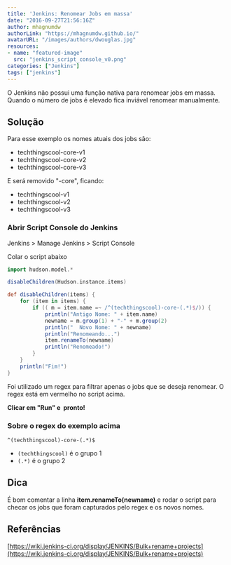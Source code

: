 ```yaml
---
title: 'Jenkins: Renomear Jobs em massa'
date: "2016-09-27T21:56:16Z"
author: mhagnumdw
authorLink: "https://mhagnumdw.github.io/"
avatarURL: "/images/authors/dwouglas.jpg"
resources:
- name: "featured-image"
  src: "jenkins_script_console_v0.png"
categories: ["Jenkins"]
tags: ["jenkins"]
---
```


O Jenkins não possui uma função nativa para renomear jobs em massa. Quando o número de jobs é elevado fica inviável renomear manualmente.

<!--more-->

## Solução

Para esse exemplo os nomes atuais dos jobs são:

- techthingscool-core-v1
- techthingscool-core-v2
- techthingscool-core-v3

E será removido "-core", ficando:

- techthingscool-v1
- techthingscool-v2
- techthingscool-v3

### Abrir Script Console do Jenkins

Jenkins > Manage Jenkins > Script Console

Colar o script abaixo

```groovy
import hudson.model.*

disableChildren(Hudson.instance.items)

def disableChildren(items) {
    for (item in items) {
        if (( m = item.name =~ /^(techthingscool)-core-(.*)$/)) {
            println("Antigo Nome: " + item.name)
            newname = m.group(1) + "-" + m.group(2)
            println("  Novo Nome: " + newname)
            println("Renomeando...")
            item.renameTo(newname)
            println("Renomeado!")
        }
    }
    println("Fim!")
}
```

Foi utilizado um regex para filtrar apenas o jobs que se deseja renomear. O regex está em vermelho no script acima.

**Clicar em "Run" e  pronto!**

### Sobre o regex do exemplo acima

```text
^(techthingscool)-core-(.*)$
```

- `(techthingscool)` é o grupo 1
- `(.*)` é o grupo 2

## Dica

É bom comentar a linha **item.renameTo(newname)** e rodar o script para checar os jobs que foram capturados pelo regex e os novos nomes.

## Referências

[https://wiki.jenkins-ci.org/display/JENKINS/Bulk+rename+projects](https://wiki.jenkins-ci.org/display/JENKINS/Bulk+rename+projects)
